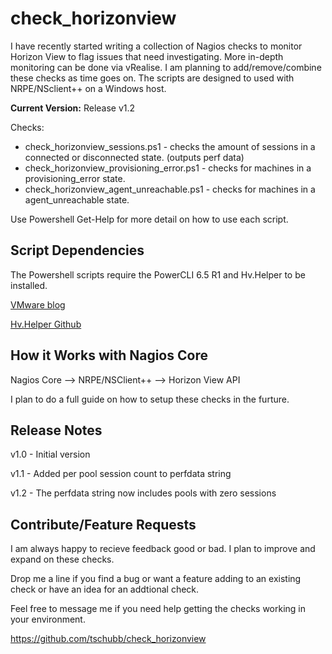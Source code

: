 # check_horizonview

I have recently started writing a collection of Nagios checks to monitor Horizon View to flag issues that need investigating. More in-depth monitoring can be done via vRealise. I am planning to add/remove/combine these checks as time goes on. The scripts are designed to used with NRPE/NSclient++ on a Windows host.

**Current Version:** Release v1.2

Checks:

 * check_horizonview_sessions.ps1 - checks the amount of sessions in a connected or disconnected state. (outputs perf data)
 * check_horizonview_provisioning_error.ps1 - checks for machines in a provisioning_error state.
 * check_horizonview_agent_unreachable.ps1 - checks for machines in a agent_unreachable state.

Use Powershell Get-Help for more detail on how to use each script.

## Script Dependencies

The Powershell scripts require the PowerCLI 6.5 R1 and Hv.Helper to be installed.

[VMware blog](https://blogs.vmware.com/euc/2017/01/vmware-horizon-7-powercli-6-5.html)

[Hv.Helper Github](https://github.com/vmware/PowerCLI-Example-Scripts)

## How it Works with Nagios Core

Nagios Core --> NRPE/NSClient++ --> Horizon View API

I plan to do a full guide on how to setup these checks in the furture.

## Release Notes

v1.0 - Initial version

v1.1 - Added per pool session count to perfdata string

v1.2 - The perfdata string now includes pools with zero sessions 

## Contribute/Feature Requests

I am always happy to recieve feedback good or bad. I plan to improve and expand on these checks.

Drop me a line if you find a bug or want a feature adding to an existing check or have an idea for an addtional check.

Feel free to message me if you need help getting the checks working in your environment. 

https://github.com/tschubb/check_horizonview